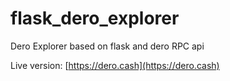 # flask_dero_explorer
Dero Explorer based on flask and dero RPC api

Live version: [https://dero.cash](https://dero.cash)
